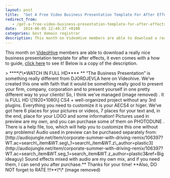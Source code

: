 ```yaml
---
layout: post
title:  "Get A Free Video Business Presentation Template For After Effects"
redirect_from:
   - /get-a-free-video-business-presentation-template-for-after-effects
date:   2014-06-05 12:49:37 +0100
categories: best domain registrar
description: This month on VideoHive members are able to download a really nic...
---
```


This month on [VideoHive](http://videohive.net/?ref=Bigideaguy "VideoHive") members are able to download a really nice business presentation template for after effects, it even comes with a how to guide, [click here](http://videohive.net/item/the-business-presentation/841648?WT.ac=free_file&WT.z_author=djordjevla&ref=Bigideaguy "The Business Presentation") to see it! Below is a copy of the description.

<div class="item-description"><div class="user-html">> ****\*\*WATCH IN FULL HD****  **<http://www.youtube.com/watch?v=lj6Rb9a6BZA> <http://vimeo.com/32347558> “The Business Presentation” is something really different from DJORDJEVLA here on Videohive. We’ve created this one with faith that it would be something really good to present your firm, company, corporation and to present yourself in one pretty different way to your clients! So, I think we’ve managed (image removed) . It is FULL HD \[1920×1080\] CS4 + well-organized project without any 3rd plugins. Everything you need to customize it is your AECS4 or higer. We’ve got here 6 places for your pictures or videos, 7 places for your text and, in the end, place for your LOGO and some information! Pictures used in preview are my own, and you can purchase some of them on PHOTODUNE . There is a help file, too, which will help you to customize this one without any problems! Audio used in preview can be purchased separately from: [http://audiojungle.net/item/corporate-summer-with-driving-remix/106397?WT.ac=search\_item&WT.seg\_1=search\_item&WT.z\_author=plastic3](http://audiojungle.net/item/corporate-summer-with-driving-remix/106397?WT.ac=search_item&WT.seg_1=search_item&WT.z_author=plastic3&ref=Bigideaguy) Sound effects mixed with audio are my own mix, and if you need them, I can send you after purchase.** Thanks for your time! **Also, DO NOT forget to RATE !!!**\*\* (image removed)

 </div></div>